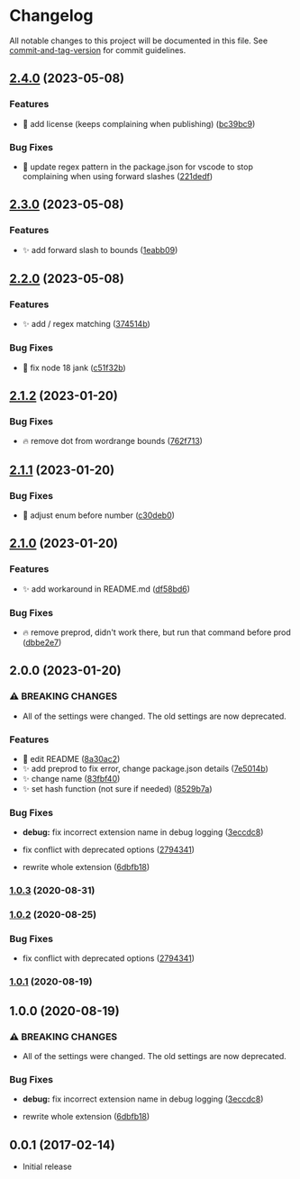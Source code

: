 # Changelog

All notable changes to this project will be documented in this file. See [commit-and-tag-version](https://github.com/absolute-version/commit-and-tag-version) for commit guidelines.

## [2.4.0](https://github.com/henrikvilhelmberglund/vscode-incrementor/compare/v2.3.0...v2.4.0) (2023-05-08)


### Features

* :page_facing_up: add license (keeps complaining when publishing) ([bc39bc9](https://github.com/henrikvilhelmberglund/vscode-incrementor/commit/bc39bc9ffeb6f2e0b7ecb49afefbf46b435d2c6d))


### Bug Fixes

* :bug: update regex pattern in the package.json for vscode to stop complaining when using forward slashes ([221dedf](https://github.com/henrikvilhelmberglund/vscode-incrementor/commit/221dedf4fc0ad60b0384677d3750195335ba57f9))

## [2.3.0](https://github.com/henrikvilhelmberglund/vscode-incrementor/compare/v2.2.0...v2.3.0) (2023-05-08)


### Features

* :sparkles: add forward slash to bounds ([1eabb09](https://github.com/henrikvilhelmberglund/vscode-incrementor/commit/1eabb099179d761cf66e506a1c837b183641ec97))

## [2.2.0](https://github.com/henrikvilhelmberglund/vscode-incrementor/compare/v2.1.2...v2.2.0) (2023-05-08)


### Features

* :sparkles: add / regex matching ([374514b](https://github.com/henrikvilhelmberglund/vscode-incrementor/commit/374514be14328bb46ddc5ffc11ad40eb60dd1b9d))


### Bug Fixes

* :bug: fix node 18 jank ([c51f32b](https://github.com/henrikvilhelmberglund/vscode-incrementor/commit/c51f32bf3ef077dffda429f0a5210e4bb54644cd))

## [2.1.2](https://github.com/henrikvilhelmberglund/vscode-incrementor/compare/v2.1.1...v2.1.2) (2023-01-20)


### Bug Fixes

* :fire: remove dot from wordrange bounds ([762f713](https://github.com/henrikvilhelmberglund/vscode-incrementor/commit/762f7137cfcf2c691823044cff6bf284b67ddf8d))

## [2.1.1](https://github.com/henrikvilhelmberglund/vscode-incrementor/compare/v2.1.0...v2.1.1) (2023-01-20)


### Bug Fixes

* :bug: adjust enum before number ([c30deb0](https://github.com/henrikvilhelmberglund/vscode-incrementor/commit/c30deb0995b049e0f57d6c0472a79e72232beeb5))

## [2.1.0](https://github.com/henrikvilhelmberglund/vscode-incrementor/compare/v2.0.0...v2.1.0) (2023-01-20)


### Features

* :sparkles: add workaround in README.md ([df58bd6](https://github.com/henrikvilhelmberglund/vscode-incrementor/commit/df58bd63a86e8aea4fda35f38be221de05457579))


### Bug Fixes

* :fire: remove preprod, didn't work there, but run that command before prod ([dbbe2e7](https://github.com/henrikvilhelmberglund/vscode-incrementor/commit/dbbe2e7891d91e19d74d6d17cdc55aaf46ad2bce))

## 2.0.0 (2023-01-20)


### ⚠ BREAKING CHANGES

* All of the settings were changed. The old settings are now deprecated.

### Features

* :memo: edit README ([8a30ac2](https://github.com/henrikvilhelmberglund/vscode-incrementor/commit/8a30ac2c19877a298035d575c285b2804348afa3))
* :sparkles: add preprod to fix error, change package.json details ([7e5014b](https://github.com/henrikvilhelmberglund/vscode-incrementor/commit/7e5014bb3058eeb3fbf69a603ab17da7dc13b21b))
* :sparkles: change name ([83fbf40](https://github.com/henrikvilhelmberglund/vscode-incrementor/commit/83fbf40c9b29389ea02f5680edd563ca693a68a2))
* :sparkles: set hash function (not sure if needed) ([8529b7a](https://github.com/henrikvilhelmberglund/vscode-incrementor/commit/8529b7a32864bbc1fa129662896a006129469db1))


### Bug Fixes

* **debug:** fix incorrect extension name in debug logging ([3eccdc8](https://github.com/henrikvilhelmberglund/vscode-incrementor/commit/3eccdc8536920e64927a5d34f7015d2da5d33ead))
* fix conflict with deprecated options ([2794341](https://github.com/henrikvilhelmberglund/vscode-incrementor/commit/2794341f50409e4882df2d54c65c7c0f554469a7))


* rewrite whole extension ([6dbfb18](https://github.com/henrikvilhelmberglund/vscode-incrementor/commit/6dbfb181ebc9629d3f5ae46bd45b7fde5cea3516))

### [1.0.3](https://github.com/nmsmith22389/vscode-incrementor/compare/v1.0.2...v1.0.3) (2020-08-31)

### [1.0.2](https://github.com/nmsmith22389/vscode-incrementor/compare/v1.0.1...v1.0.2) (2020-08-25)


### Bug Fixes

* fix conflict with deprecated options ([2794341](https://github.com/nmsmith22389/vscode-incrementor/commit/2794341f50409e4882df2d54c65c7c0f554469a7))

### [1.0.1](https://github.com/nmsmith22389/vscode-incrementor/compare/v1.0.0...v1.0.1) (2020-08-19)

## 1.0.0 (2020-08-19)


### ⚠ BREAKING CHANGES

* All of the settings were changed. The old settings are now deprecated.

### Bug Fixes

* **debug:** fix incorrect extension name in debug logging ([3eccdc8](https://github.com/nmsmith22389/vscode-incrementor/commit/3eccdc8536920e64927a5d34f7015d2da5d33ead))


* rewrite whole extension ([6dbfb18](https://github.com/nmsmith22389/vscode-incrementor/commit/6dbfb181ebc9629d3f5ae46bd45b7fde5cea3516))

## 0.0.1 (2017-02-14)
- Initial release
